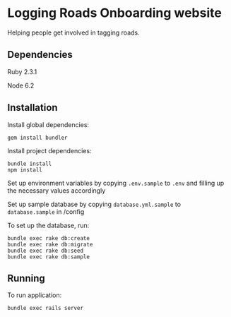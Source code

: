# Logging Roads Onboarding website
Helping people get involved in tagging roads.


## Dependencies

Ruby 2.3.1

Node 6.2

## Installation

Install global dependencies:

    gem install bundler

Install project dependencies:

    bundle install
    npm install

Set up environment variables by copying `.env.sample` to `.env` and filling up the necessary values accordingly

Set up sample database by copying `database.yml.sample` to `database.sample` in /config

To set up the database, run:

    bundle exec rake db:create
    bundle exec rake db:migrate
    bundle exec rake db:seed
    bundle exec rake db:sample

## Running

To run application:

    bundle exec rails server
